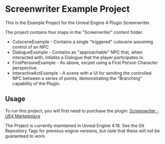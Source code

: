 # Screenwriter Example Project
This is the Example Project for the Unreal Engine 4 Plugin Screenwriter. 

The project contains four maps in the "Screenwriter" content folder. 

* CutsceneExample - Contains a single "triggered" cutscene assuming control of an NPC
* DialogueExample - Contains an "approachable" NPC that, when interacted with, intiates a Dialogue that the player participates in.
* FirstPersoneExample - As above, excpet using a First Person Character perspective.
* InteractiveActExample - A scene with a UI for sending the controlled NPC between a series of points, demonstrating the "Branching" capability of the Plugin.

## Usage
To run this project, you will first need to purchase the plugin: [Screenwriter - UE4 Marketplace](https://www.unrealengine.com/marketplace/screenwriter)

The Project is currently maintained in Unreal Engine 4.18. See the Git Repository Tags for previous engine versions, but note that these will not be guaranteed to work.
